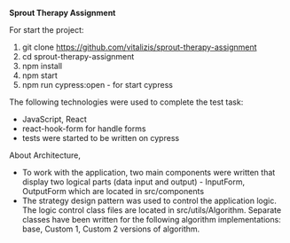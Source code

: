 **Sprout Therapy Assignment**

For start the project:

1. git clone https://github.com/vitalizis/sprout-therapy-assignment
2. cd sprout-therapy-assignment
3. npm install 
4. npm start
5. npm run cypress:open - for start cypress


The following technologies were used to complete the test task:
- JavaScript, React
- react-hook-form for handle forms
- tests were started to be written on cypress

About Architecture,
- To work with the application, two main components were written that display two logical parts (data input and output) - InputForm, OutputForm which are located
 in src/components
 - The strategy design pattern was used to control the application logic. The logic control class files are located in src/utils/Algorithm. 
Separate classes have been written for the following algorithm implementations: base, Custom 1, Custom 2 versions of algorithm.

